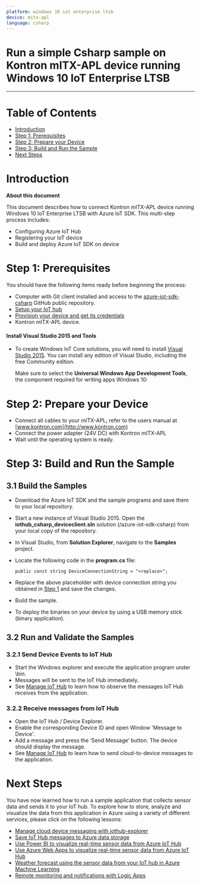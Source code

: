 ```yaml
---
platform: windows 10 iot enterprise ltsb
device: mitx-apl
language: csharp
---
```


Run a simple Csharp sample on Kontron mITX-APL device running Windows 10 IoT Enterprise LTSB
===
---

# Table of Contents

-   [Introduction](#Introduction)
-   [Step 1: Prerequisites](#Prerequisites)
-   [Step 2: Prepare your Device](#PrepareDevice)
-   [Step 3: Build and Run the Sample](#Build)
-   [Next Steps](#NextSteps)

<a name="Introduction"></a>
# Introduction

**About this document**

This document describes how to connect Kontron mITX-APL device running Windows 10 IoT Enterprise LTSB with Azure IoT SDK. This multi-step process includes:
-   Configuring Azure IoT Hub
-   Registering your IoT device
-   Build and deploy Azure IoT SDK on device

<a name="Prerequisites"></a>
# Step 1: Prerequisites

You should have the following items ready before beginning the process:

-   Computer with Git client installed and access to the
    [azure-iot-sdk-csharp](https://github.com/Azure/azure-iot-sdk-csharp) GitHub public repository.
-   [Setup your IoT hub][lnk-setup-iot-hub]
-   [Provision your device and get its credentials][lnk-manage-iot-hub]
-   Kontron mITX-APL device.

#### Install Visual Studio 2015 and Tools

-   To create Windows IoT Core solutions, you will need to install [Visual Studio 2015](https://www.visualstudio.com/en-us/products/vs-2015-product-editions.aspx). You can install any edition of Visual Studio, including the free Community edition.

    Make sure to select the **Universal Windows App Development Tools**, the component required for writing apps Windows 10:

<a name="PrepareDevice"></a>
# Step 2: Prepare your Device

-   Connect all cables to your mITX-APL; refer to the users manual at [www.kontron.com](http://www.kontron.com)
-   Connect the power adapter (24V DC) with Kontron mITX-APL
-   Wait until the operating system is ready.

<a name="Build"></a>
# Step 3: Build and Run the Sample

<a name="Step_3_1:_Build"></a>
## 3.1  Build the Samples

-   Download the Azure IoT SDK and the sample programs and save them to your local repository.

-   Start a new instance of Visual Studio 2015. Open the **iothub\_csharp\_deviceclient.sln** solution (/azure-iot-sdk-csharp) from your local copy of the repository.

-   In Visual Studio, from **Solution Explorer**, navigate to the **Samples** project.

-   Locate the following code in the **program.cs** file:

        public const string DeviceConnectionString = "<replace>";

-   Replace the above placeholder with device connection string you obtained in [Step 1](#Prerequisites) and save the changes.

-   Build the sample.
    
-   To deploy the binaries on your device by using a USB memory stick (binary application).

<a name="Step_3_2:_Run"></a>
## 3.2 Run and Validate the Samples

### 3.2.1 Send Device Events to IoT Hub

-   Start the Windows explorer and execute the application program under \bin.
-   Messages will be sent to the IoT Hub immediately.
-   See [Manage IoT Hub][lnk-manage-iot-hub] to learn how to observe the messages IoT Hub receives from the application.

### 3.2.2 Receive messages from IoT Hub

-   Open the IoT Hub / Device Explorer.
-   Enable the corresponding Device ID and open Window 'Message to Device'.
-   Add a message and press the ‘Send Message’ button. The device should display the message.
-   See [Manage IoT Hub][lnk-manage-iot-hub] to learn how to send cloud-to-device messages to the application.

<a name="NextSteps"></a>
# Next Steps

You have now learned how to run a sample application that collects sensor data and sends it to your IoT hub. To explore how to store, analyze and visualize the data from this application in Azure using a variety of different services, please click on the following lessons:

-   [Manage cloud device messaging with iothub-explorer]
-   [Save IoT Hub messages to Azure data storage]
-   [Use Power BI to visualize real-time sensor data from Azure IoT Hub]
-   [Use Azure Web Apps to visualize real-time sensor data from Azure IoT Hub]
-   [Weather forecast using the sensor data from your IoT hub in Azure Machine Learning]
-   [Remote monitoring and notifications with Logic Apps]   

[Manage cloud device messaging with iothub-explorer]: https://docs.microsoft.com/en-us/azure/iot-hub/iot-hub-explorer-cloud-device-messaging
[Save IoT Hub messages to Azure data storage]: https://docs.microsoft.com/en-us/azure/iot-hub/iot-hub-store-data-in-azure-table-storage
[Use Power BI to visualize real-time sensor data from Azure IoT Hub]: https://docs.microsoft.com/en-us/azure/iot-hub/iot-hub-live-data-visualization-in-power-bi
[Use Azure Web Apps to visualize real-time sensor data from Azure IoT Hub]: https://docs.microsoft.com/en-us/azure/iot-hub/iot-hub-live-data-visualization-in-web-apps
[Weather forecast using the sensor data from your IoT hub in Azure Machine Learning]: https://docs.microsoft.com/en-us/azure/iot-hub/iot-hub-weather-forecast-machine-learning
[Remote monitoring and notifications with Logic Apps]: https://docs.microsoft.com/en-us/azure/iot-hub/iot-hub-monitoring-notifications-with-azure-logic-apps
[lnk-setup-iot-hub]: ../setup_iothub.md
[lnk-manage-iot-hub]: ../manage_iot_hub.md

